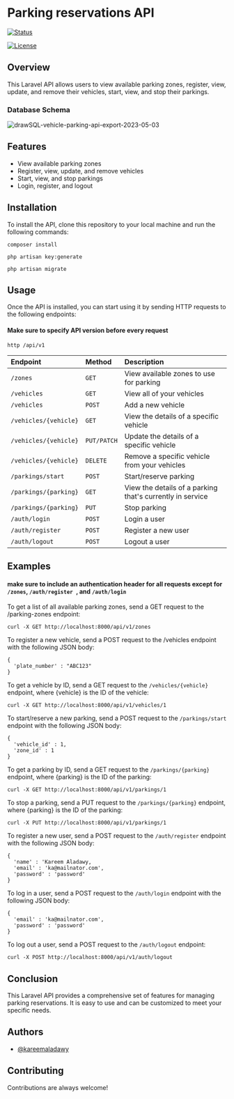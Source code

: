# Parking reservations API
[![Status](https://img.shields.io/badge/status-active-success.svg)]() 


[![License](https://img.shields.io/badge/license-MIT-blue.svg)](/LICENSE)
## Overview
This Laravel API allows users to view available parking zones, register, view, update, and remove their vehicles, start, view, and stop their parkings.

### Database Schema
![drawSQL-vehicle-parking-api-export-2023-05-03](https://user-images.githubusercontent.com/62149929/235961695-1309c338-40cc-4d78-b860-7b2f8cc993d3.png)

## Features
- View available parking zones
- Register, view, update, and remove vehicles
- Start, view, and stop parkings
- Login, register, and logout

## Installation
To install the API, clone this repository to your local machine and run the following commands:

``composer install``

``php artisan key:generate``

``php artisan migrate``

## Usage
Once the API is installed, you can start using it by sending HTTP requests to the following endpoints:

#### Make sure to specify API version before every request

``http
 /api/v1
``

| Endpoint  | Method   | Description                |
| :-------- | :------- | :------------------------- |
| `/zones`  | `GET` | View available zones to use for parking |
| `/vehicles`  | `GET` | View all of your vehicles |
| `/vehicles`  | `POST` | Add a new vehicle |
| `/vehicles/{vehicle}`  | `GET` | View the details of a specific vehicle |
| `/vehicles/{vehicle}`  | `PUT/PATCH` | Update the details of a specific vehicle |
| `/vehicles/{vehicle}`  | `DELETE` | Remove a specific vehicle from your vehicles |
| `/parkings/start`  | `POST` | Start/reserve parking |
| `/parkings/{parking}`  | `GET` | View the details of a parking that's currently in service |
| `/parkings/{parking}`  | `PUT` | Stop parking |
| `/auth/login`  | `POST` | Login a user  |
| `/auth/register`  | `POST` | Register a new user  |
| `/auth/logout`  | `POST` | Logout a user  |





## Examples
#### make sure to include an authentication header for all requests except for ```/zones```, ```/auth/register ```, and ```/auth/login```
To get a list of all available parking zones, send a GET request to the /parking-zones endpoint:

```curl -X GET http://localhost:8000/api/v1/zones ```

To register a new vehicle, send a POST request to the /vehicles endpoint with the following JSON body:

``` 
{
  'plate_number' : "ABC123"
}
```

To get a vehicle by ID, send a GET request to the ```/vehicles/{vehicle}``` endpoint, where {vehicle} is the ID of the vehicle:

```curl -X GET http://localhost:8000/api/v1/vehicles/1```

To start/reserve a new parking, send a POST request to the ```/parkings/start``` endpoint with the following JSON body:

``` 
{
  'vehicle_id' : 1,
  'zone_id' : 1
}
```

To get a parking by ID, send a GET request to the ```/parkings/{parking}``` endpoint, where {parking} is the ID of the parking:

```curl -X GET http://localhost:8000/api/v1/parkings/1```

To stop a parking, send a PUT request to the ```/parkings/{parking}``` endpoint, where {parking} is the ID of the parking:

```curl -X PUT http://localhost:8000/api/v1/parkings/1```

To register a new user, send a POST request to the ```/auth/register``` endpoint with the following JSON body:
``` 
{
  'name' : 'Kareem Aladawy,
  'email' : 'ka@mailnator.com',
  'password' : 'password'
}
```
To log in a user, send a POST request to the ```/auth/login``` endpoint with the following JSON body:

``` 
{
  'email' : 'ka@mailnator.com',
  'password' : 'password'
}
```
To log out a user, send a POST request to the ```/auth/logout``` endpoint:

```curl -X POST http://localhost:8000/api/v1/auth/logout```

## Conclusion
This Laravel API provides a comprehensive set of features for managing parking reservations. It is easy to use and can be customized to meet your specific needs.
## Authors

- [@kareemaladawy](https://www.github.com/kareemaladawy)


## Contributing

Contributions are always welcome!


